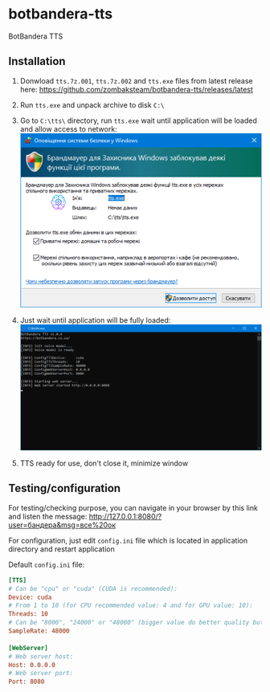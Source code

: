 # botbandera-tts
BotBandera TTS

## Installation
1. Donwload `tts.7z.001`, `tts.7z.002` and `tts.exe` files from latest release here: https://github.com/zombaksteam/botbandera-tts/releases/latest

2. Run `tts.exe` and unpack archive to disk `C:\`

3. Go to `C:\tts\` directory, run `tts.exe` wait until application will be loaded and allow access to network:
![firewall.png](firewall.png?raw=true "firewall.png")

4. Just wait until application will be fully loaded:
![application.png](application.png?raw=true "application.png")

5. TTS ready for use, don't close it, minimize window

## Testing/configuration
For testing/checking purpose, you can navigate in your browser by this link and listen the message: http://127.0.0.1:8080/?user=бандера&msg=все%20ок

For configuration, just edit `config.ini` file which is located in application directory and restart application

Default `config.ini` file:
```ini
[TTS]
# Can be "cpu" or "cuda" (CUDA is recommended):
Device: cuda
# From 1 to 10 (for CPU recommended value: 4 and for GPU value: 10):
Threads: 10
# Can be "8000", "24000" or "48000" (bigger value do better quality but takes more resources):
SampleRate: 48000

[WebServer]
# Web server host:
Host: 0.0.0.0
# Web server port:
Port: 8080
```
